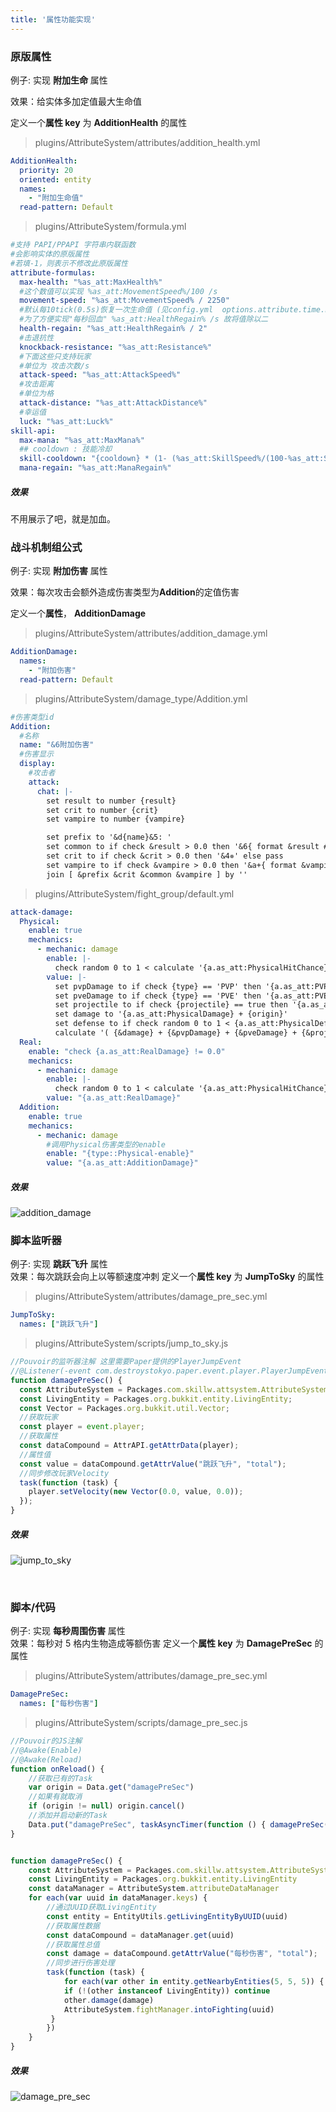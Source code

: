 ```yaml
---
title: '属性功能实现'
---
```


### 原版属性

例子:
实现 **附加生命** 属性

效果：给实体多加定值最大生命值

定义一个**属性 key** 为 **AdditionHealth** 的属性

> plugins/AttributeSystem/attributes/addition_health.yml

```yaml
AdditionHealth:
  priority: 20
  oriented: entity
  names:
    - "附加生命值"
  read-pattern: Default
```

> plugins/AttributeSystem/formula.yml

```yaml
#支持 PAPI/PPAPI 字符串内联函数
#会影响实体的原版属性
#若填-1，则表示不修改此原版属性
attribute-formulas:
  max-health: "%as_att:MaxHealth%"
  #这个数值可以实现 %as_att:MovementSpeed%/100 /s
  movement-speed: "%as_att:MovementSpeed% / 2250"
  #默认每10tick(0.5s)恢复一次生命值 (见config.yml  options.attribute.time.health-regain)
  #为了方便实现"每秒回血" %as_att:HealthRegain% /s 故将值除以二
  health-regain: "%as_att:HealthRegain% / 2"
  #击退抗性
  knockback-resistance: "%as_att:Resistance%"
  #下面这些只支持玩家
  #单位为 攻击次数/s
  attack-speed: "%as_att:AttackSpeed%"
  #攻击距离
  #单位为格
  attack-distance: "%as_att:AttackDistance%"
  #幸运值
  luck: "%as_att:Luck%"
skill-api:
  max-mana: "%as_att:MaxMana%"
  ## cooldown : 技能冷却
  skill-cooldown: "{cooldown} * (1- (%as_att:SkillSpeed%/(100-%as_att:SkillSpeed%)))"
  mana-regain: "%as_att:ManaRegain%"
```

##### 效果

不用展示了吧，就是加血。

### 战斗机制组公式

例子:
实现 **附加伤害** 属性

效果：每次攻击会额外造成伤害类型为**Addition**的定值伤害

定义一个**属性**， **AdditionDamage**

> plugins/AttributeSystem/attributes/addition_damage.yml

```yaml
AdditionDamage:
  names:
    - "附加伤害"
  read-pattern: Default
```

> plugins/AttributeSystem/damage_type/Addition.yml

```yaml
#伤害类型id
Addition:
  #名称
  name: "&6附加伤害"
  #伤害显示
  display:
    #攻击者
    attack:
      chat: |-
        set result to number {result}
        set crit to number {crit}
        set vampire to number {vampire}

        set prefix to '&d{name}&5: '
        set common to if check &result > 0.0 then '&6{ format &result #.### }' else '&7&lMISS'
        set crit to if check &crit > 0.0 then '&4✵' else pass
        set vampire to if check &vampire > 0.0 then '&a+{ format &vampire #.### }' else pass
        join [ &prefix &crit &common &vampire ] by ''
```

> plugins/AttributeSystem/fight_group/default.yml

```yaml
attack-damage:
  Physical:
    enable: true
    mechanics:
      - mechanic: damage
        enable: |-
          check random 0 to 1 < calculate '{a.as_att:PhysicalHitChance}-{d.as_att:PhysicalDodgeChance}'
        value: |-
          set pvpDamage to if check {type} == 'PVP' then '{a.as_att:PVPDamage} - {d.as_att:PVPDefense}' else pass
          set pveDamage to if check {type} == 'PVE' then '{a.as_att:PVEDamage} - {d.as_att:PVEDefense}' else pass
          set projectile to if check {projectile} == true then '{a.as_att:ProjectileDamage} - {d.as_att:ProjectileDefense}' else pass
          set damage to '{a.as_att:PhysicalDamage} + {origin}'
          set defense to if check random 0 to 1 < {a.as_att:PhysicalDefenseIgnore} then 0 else '{d.as_att:PhysicalDefense} - {a.as_att:PhysicalPenetration}'
          calculate '( {&damage} + {&pvpDamage} + {&pveDamage} + {&projectile} - {&defense} ) * {force}'
  Real:
    enable: "check {a.as_att:RealDamage} != 0.0"
    mechanics:
      - mechanic: damage
        enable: |-
          check random 0 to 1 < calculate '{a.as_att:PhysicalHitChance}-{d.as_att:PhysicalDodgeChance}'
        value: "{a.as_att:RealDamage}"
  Addition:
    enable: true
    mechanics:
      - mechanic: damage
        #调用Physical伤害类型的enable
        enable: "{type::Physical-enable}"
        value: "{a.as_att:AdditionDamage}"
```

##### 效果

![addition_damage](./images/addition_damage.gif)
<br/>

### 脚本监听器

例子:
实现 **跳跃飞升** 属性  
效果：每次跳跃会向上以等额速度冲刺
定义一个**属性 key** 为 **JumpToSky** 的属性

> plugins/AttributeSystem/attributes/damage_pre_sec.yml

```yaml
JumpToSky:
  names: ["跳跃飞升"]
```

> plugins/AttributeSystem/scripts/jump_to_sky.js

```javascript
//Pouvoir的监听器注解 这里需要Paper提供的PlayerJumpEvent
//@Listener(-event com.destroystokyo.paper.event.player.PlayerJumpEvent)
function damagePreSec() {
  const AttributeSystem = Packages.com.skillw.attsystem.AttributeSystem;
  const LivingEntity = Packages.org.bukkit.entity.LivingEntity;
  const Vector = Packages.org.bukkit.util.Vector;
  //获取玩家
  const player = event.player;
  //获取属性
  const dataCompound = AttrAPI.getAttrData(player);
  //属性值
  const value = dataCompound.getAttrValue("跳跃飞升", "total");
  //同步修改玩家Velocity
  task(function (task) {
    player.setVelocity(new Vector(0.0, value, 0.0));
  });
}
```

##### 效果

![jump_to_sky](./images/fly_to_sky.gif)

<br/>

### 脚本/代码

例子:
实现 **每秒周围伤害** 属性  
效果：每秒对 5 格内生物造成等额伤害
定义一个**属性 key** 为 **DamagePreSec** 的属性

> plugins/AttributeSystem/attributes/damage_pre_sec.yml

```yaml
DamagePreSec:
  names: ["每秒伤害"]
```

> plugins/AttributeSystem/scripts/damage_pre_sec.js

```javascript
//Pouvoir的JS注解
//@Awake(Enable)
//@Awake(Reload)
function onReload() {
    //获取已有的Task
    var origin = Data.get("damagePreSec")
    //如果有就取消
    if (origin != null) origin.cancel()
    //添加并启动新的Task
    Data.put("damagePreSec", taskAsyncTimer(function () { damagePreSec() }, 0, 20))
}


function damagePreSec() {
    const AttributeSystem = Packages.com.skillw.attsystem.AttributeSystem
    const LivingEntity = Packages.org.bukkit.entity.LivingEntity
    const dataManager = AttributeSystem.attributeDataManager
    for each(var uuid in dataManager.keys) {
        //通过UUID获取LivingEntity
        const entity = EntityUtils.getLivingEntityByUUID(uuid)
        //获取属性数据
        const dataCompound = dataManager.get(uuid)
        //获取属性总值
        const damage = dataCompound.getAttrValue("每秒伤害", "total");
        //同步进行伤害处理
        task(function (task) {
            for each(var other in entity.getNearbyEntities(5, 5, 5)) {
            if (!(other instanceof LivingEntity)) continue
            other.damage(damage)
            AttributeSystem.fightManager.intoFighting(uuid)
         }
        })
    }
}

```

##### 效果

![damage_pre_sec](./images/damagePreSec%20.gif)
